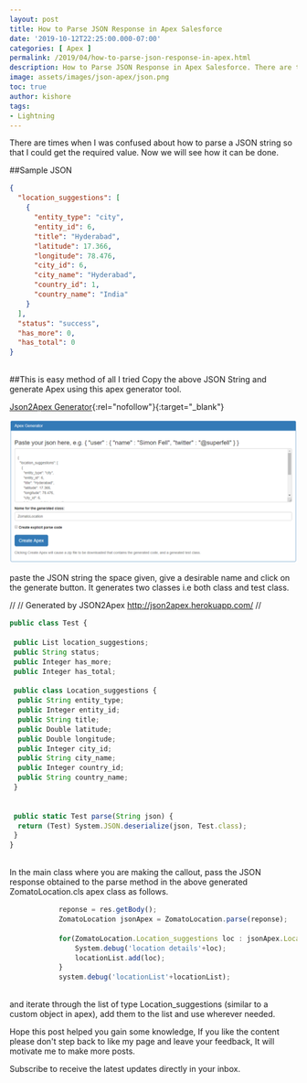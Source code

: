 ```yaml
---
layout: post
title: How to Parse JSON Response in Apex Salesforce
date: '2019-10-12T22:25:00.000-07:00'
categories: [ Apex ]
permalink: /2019/04/how-to-parse-json-response-in-apex.html
description: How to Parse JSON Response in Apex Salesforce. There are times when I was confused how to parse a JSON string so that I could get the required value. Now we will see how it can be done.
image: assets/images/json-apex/json.png
toc: true
author: kishore
tags:
- Lightning
---
```


There are times when I was confused about how to parse a JSON string so that I could get the required value. Now we will see how it can be done.

##Sample JSON
```json
{
  "location_suggestions": [
    {
      "entity_type": "city",
      "entity_id": 6,
      "title": "Hyderabad",
      "latitude": 17.366,
      "longitude": 78.476,
      "city_id": 6,
      "city_name": "Hyderabad",
      "country_id": 1,
      "country_name": "India"
    }
  ],
  "status": "success",
  "has_more": 0,
  "has_total": 0
}
```
<br>
##This is easy method of all I tried
Copy the above JSON String and generate Apex using this apex generator tool.

[Json2Apex Generator](https://json2apex.herokuapp.com/){:rel="nofollow"}{:target="_blank"}

![json to apex converter](/assets/images/json-apex/json2apex.png)

paste the JSON string the space given, give a desirable name and click on the generate button. It generates two classes i.e both class and test class.

//
// Generated by JSON2Apex http://json2apex.herokuapp.com/
//
```js
public class Test {

 public List location_suggestions;
 public String status;
 public Integer has_more;
 public Integer has_total;

 public class Location_suggestions {
  public String entity_type;
  public Integer entity_id;
  public String title;
  public Double latitude;
  public Double longitude;
  public Integer city_id;
  public String city_name;
  public Integer country_id;
  public String country_name;
 }

 
 public static Test parse(String json) {
  return (Test) System.JSON.deserialize(json, Test.class);
 }
}
```
<br>
In the main class where you are making the callout, pass the JSON response obtained to the parse method in the above generated ZomatoLocation.cls apex class as follows.

```js
            reponse = res.getBody();
            ZomatoLocation jsonApex = ZomatoLocation.parse(reponse);
            
            for(ZomatoLocation.Location_suggestions loc : jsonApex.Location_suggestions){
                System.debug('location details'+loc);
                locationList.add(loc);
            }
            system.debug('locationList'+locationList);
```
<br>
and iterate through the list of type Location_suggestions (similar to a custom object in apex), add them to the list and use wherever needed.

Hope this post helped you gain some knowledge, If you like the content please don't step back to like my page and leave your feedback, It will motivate me to make more posts.


Subscribe to receive the latest updates directly in your inbox.













